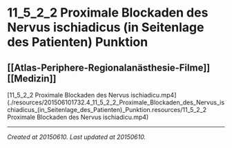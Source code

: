 # 11_5_2_2 Proximale Blockaden des Nervus ischiadicus (in Seitenlage des Patienten) Punktion
 [[Atlas-Periphere-Regionalanästhesie-Filme]] [[Medizin]] 
---



[11\_5\_2\_2 Proximale Blockaden des Nervus ischiadicu.mp4](./resources/201506101732.4_11_5_2_2_Proximale_Blockaden_des_Nervus_ischiadicus_(in_Seitenlage_des_Patienten)_Punktion.resources/11_5_2_2 Proximale Blockaden des Nervus ischiadicu.mp4)

---

_Created at 20150610._
_Last updated at 20150610._



